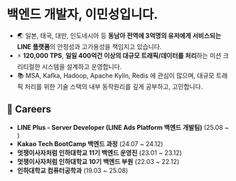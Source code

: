 # 백엔드 개발자, 이민성입니다.

- 🌏 일본, 태국, 대만, 인도네시아 등 **동남아 전역에 3억명의 유저에게 서비스되는 LINE 플랫폼**의 안정성과 고가용성을 책임지고 있습니다.
- ⚡ **120,000 TPS**, **일일 400억건 이상의 대규모 트래픽/데이터를 처리**하는 미션 크리티컬한 시스템을 설계하고 운영합니다.
- 📚 MSA, Kafka, Hadoop, Apache Kylin, Redis 에 관심이 많으며, 대규모 트래픽 처리를 위한 기술 스택의 내부 동작원리를 깊게 공부하고, 고민합니다.

## 🚀 Careers

- **LINE Plus - Server Developer (LINE Ads Platform 백엔드 개발팀)** (25.08 ~ ) 
- **Kakao Tech BootCamp 백엔드 과정** (24.07 ~ 24.12)
- **멋쟁이사자처럼 인하대학교 11기 백엔드 운영진** (23.01 ~ 23.12)
- **멋쟁이사자처럼 인하대학교 10기 백엔드 부원** (22.03 ~ 22.12)
- **인하대학교 컴퓨터공학과** (19.03 ~ 25.08)

